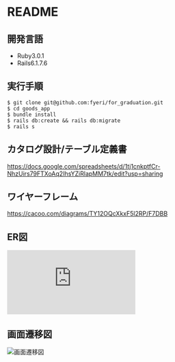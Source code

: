 # README

## 開発言語
- Ruby3.0.1
- Rails6.1.7.6

## 実行手順
```
$ git clone git@github.com:fyeri/for_graduation.git
$ cd goods_app
$ bundle install
$ rails db:create && rails db:migrate
$ rails s
```

## カタログ設計/テーブル定義書
https://docs.google.com/spreadsheets/d/1tj1cnkptfCr-NhzUirs79FTXoAq2IhsYZiRlapMM7tk/edit?usp=sharing

## ワイヤーフレーム
https://cacoo.com/diagrams/TY12OQcXkxF5l2RP/F7DBB

## ER図
![ER図](https://github.com/fyeri/for_graduation/files/14257604/ER.1.pdf)

## 画面遷移図
![画面遷移図](https://github.com/fyeri/for_graduation/assets/149849878/75aabcef-2bd2-4eea-a309-16f9e7465e32)
